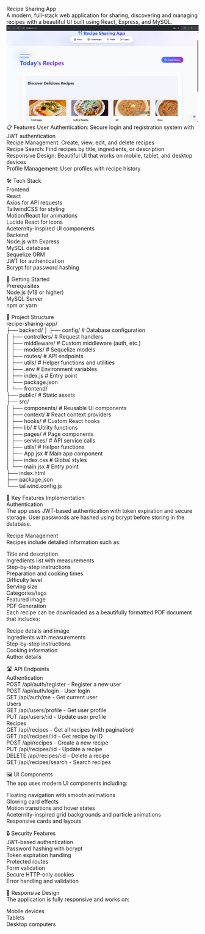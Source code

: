 Recipe Sharing App  
A modern, full-stack web application for sharing, discovering and managing recipes with a beautiful UI built using React, Express, and MySQL.  
![Recipe-Sharing-App](Recipe.png)  
📋 Features
User Authentication: Secure login and registration system with JWT authentication  
Recipe Management: Create, view, edit, and delete recipes   
Recipe Search: Find recipes by title, ingredients, or description   
Responsive Design: Beautiful UI that works on mobile, tablet, and desktop devices  
Profile Management: User profiles with recipe history  


🛠️ Tech Stack  
Frontend  
React  
Axios for API requests  
TailwindCSS for styling  
Motion/React for animations  
Lucide React for icons  
Aceternity-inspired UI components  
Backend  
Node.js with Express  
MySQL database  
Sequelize ORM  
JWT for authentication  
Bcrypt for password hashing 


🚀 Getting Started  
Prerequisites  
Node.js (v18 or higher)  
MySQL Server  
npm or yarn


📁 Project Structure  
recipe-sharing-app/  
├── backend/
│   ├── config/           # Database configuration  
│   ├── controllers/      # Request handlers  
│   ├── middleware/       # Custom middleware (auth, etc.)  
│   ├── models/           # Sequelize models  
│   ├── routes/           # API endpoints  
│   ├── utils/            # Helper functions and utilities  
│   ├── .env              # Environment variables  
│   ├── index.js          # Entry point  
│   └── package.json  
│
└── frontend/  
    ├── public/           # Static assets  
    ├── src/  
    │   ├── components/   # Reusable UI components  
    │   ├── context/      # React context providers  
    │   ├── hooks/        # Custom React hooks  
    │   ├── lib/          # Utility functions  
    │   ├── pages/        # Page components  
    │   ├── services/     # API service calls  
    │   ├── utils/        # Helper functions  
    │   ├── App.jsx       # Main app component  
    │   ├── index.css     # Global styles  
    │   └── main.jsx      # Entry point  
    ├── index.html  
    ├── package.json  
    └── tailwind.config.js  

    
🌟 Key Features Implementation  
Authentication  
The app uses JWT-based authentication with token expiration and secure storage. User passwords are hashed using bcrypt before storing in the database.  
  
Recipe Management  
Recipes include detailed information such as:  
  
Title and description  
Ingredients list with measurements  
Step-by-step instructions  
Preparation and cooking times  
Difficulty level  
Serving size  
Categories/tags  
Featured image  
PDF Generation  
Each recipe can be downloaded as a beautifully formatted PDF document that includes:  
  
Recipe details and image  
Ingredients with measurements  
Step-by-step instructions  
Cooking information  
Author details  
  
🛣️ API Endpoints  
Authentication  
POST /api/auth/register - Register a new user  
POST /api/auth/login - User login  
GET /api/auth/me - Get current user  
Users  
GET /api/users/profile - Get user profile  
PUT /api/users/:id - Update user profile  
Recipes  
GET /api/recipes - Get all recipes (with pagination)  
GET /api/recipes/:id - Get recipe by ID  
POST /api/recipes - Create a new recipe  
PUT /api/recipes/:id - Update a recipe  
DELETE /api/recipes/:id - Delete a recipe  
GET /api/recipes/search - Search recipes  
  
🖼️ UI Components  
The app uses modern UI components including:  
  
Floating navigation with smooth animations  
Glowing card effects  
Motion transitions and hover states  
Aceternity-inspired grid backgrounds and particle animations  
Responsive cards and layouts 
  
🔒 Security Features  
JWT-based authentication  
Password hashing with bcrypt  
Token expiration handling  
Protected routes  
Form validation  
Secure HTTP-only cookies  
Error handling and validation  
  
  
📱 Responsive Design  
The application is fully responsive and works on:  
  
Mobile devices  
Tablets  
Desktop computers  
